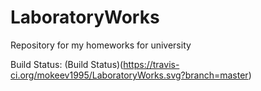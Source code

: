 # LaboratoryWorks

Repository for my homeworks for university

Build Status: (Build Status)(https://travis-ci.org/mokeev1995/LaboratoryWorks.svg?branch=master)

